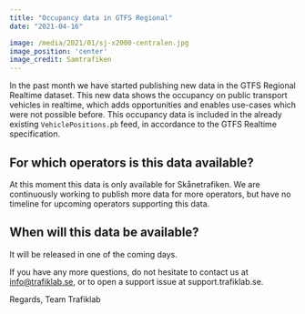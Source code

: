 ```yaml
---
title: "Occupancy data in GTFS Regional"
date: "2021-04-16"

image: /media/2021/01/sj-x2000-centralen.jpg
image_position: 'center'
image_credit: Samtrafiken
---
```


In the past month we have started publishing new data in the GTFS Regional Realtime dataset. This new data shows the
occupancy on public transport vehicles in realtime, which adds opportunities and enables use-cases which were not
possible before. This occupancy data is included in the already existing `VehiclePositions.pb` feed, in accordance to
the GTFS Realtime specification.

## For which operators is this data available?

At this moment this data is only available for Skånetrafiken. We are continuously working to publish more data for more
operators, but have no timeline for upcoming operators supporting this data.

## When will this data be available?

It will be released in one of the coming days.

If you have any more questions, do not hesitate to contact us at info@trafiklab.se, or to open a support issue at
support.trafiklab.se.

Regards, Team Trafiklab
